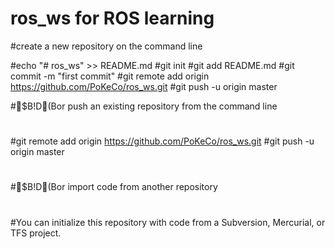 # ros_ws for ROS learning

#create a new repository on the command line

#echo "# ros_ws" >> README.md
#git init
#git add README.md
#git commit -m "first commit"
#git remote add origin https://github.com/PoKeCo/ros_ws.git
#git push -u origin master

#$B!D(Bor push an existing repository from the command line
#
#git remote add origin https://github.com/PoKeCo/ros_ws.git
#git push -u origin master
#
#$B!D(Bor import code from another repository
#
#You can initialize this repository with code from a Subversion, Mercurial, or TFS project.
